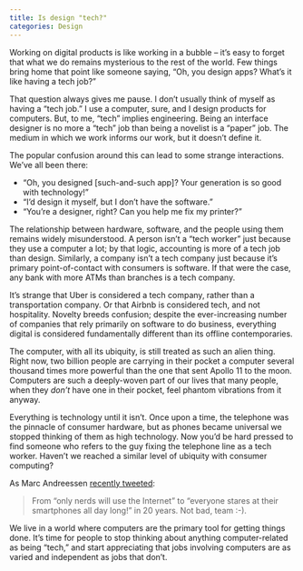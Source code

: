 ```yaml
---
title: Is design "tech?"
categories: Design
---
```


Working on digital products is like working in a bubble – it’s easy to forget that what we do remains mysterious to the rest of the world. Few things bring home that point like someone saying, “Oh, you design apps? What’s it like having a tech job?”

That question always gives me pause. I don’t usually think of myself as having a “tech job.” I use a computer, sure, and I design products for computers. But, to me, “tech” implies engineering. Being an interface designer is no more a “tech” job than being a novelist is a “paper” job. The medium in which we work informs our work, but it doesn’t define it.

The popular confusion around this can lead to some strange interactions. We’ve all been there:

- “Oh, you designed [such-and-such app]? Your generation is so good with technology!”
- “I’d design it myself, but I don’t have the software.”
- “You’re a designer, right? Can you help me fix my printer?”

The relationship between hardware, software, and the people using them remains widely misunderstood. A person isn’t a “tech worker” just because they use a computer a lot; by that logic, accounting is more of a tech job than design. Similarly, a company isn’t a tech company just because it’s primary point-of-contact with consumers is software. If that were the case, any bank with more ATMs than branches is a tech company.

It’s strange that Uber is considered a tech company, rather than a transportation company. Or that Airbnb is considered tech, and not hospitality. Novelty breeds confusion; despite the ever-increasing number of companies that rely primarily on software to do business, everything digital is considered fundamentally different than its offline contemporaries.

The computer, with all its ubiquity, is still treated as such an alien thing. Right now, two billion people are carrying in their pocket a computer several thousand times more powerful than the one that sent Apollo 11 to the moon. Computers are such a deeply-woven part of our lives that many people, when they _don’t_ have one in their pocket, feel phantom vibrations from it anyway.

Everything is technology until it isn’t. Once upon a time, the telephone was the pinnacle of consumer hardware, but as phones became universal we stopped thinking of them as high technology. Now you’d be hard pressed to find someone who refers to the guy fixing the telephone line as a tech worker. Haven’t we reached a similar level of ubiquity with consumer computing?

As Marc Andreessen [recently tweeted](https://twitter.com/pmarca/status/556161530455023617):

> From “only nerds will use the Internet” to “everyone stares at their smartphones all day long!” in 20 years. Not bad, team :-).

We live in a world where computers are the primary tool for getting things done. It’s time for people to stop thinking about anything computer-related as being “tech,” and start appreciating that jobs involving computers are as varied and independent as jobs that don’t.